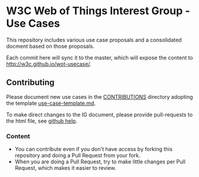 # W3C Web of Things Interest Group - Use Cases

This repository includes various use case proposals and a consolidated docment based on those proposals.

Each commit here will sync it to the master, which will expose the content to http://w3c.github.io/wot-usecase/.

## Contributing

Please document new use cases in the [CONTRIBUTIONS](CONTRIBUTIONS) directory adopting the template [use-case-template.md](CONTRIBUTIONS/use-case-template.md).

To make direct changes to the IG document, please provide pull-requests to the html file, see [github help](https://help.github.com/articles/using-pull-requests/).

### Content

* You can contribute even if you don't have access by forking this repository and doing a Pull Request from your fork.
* When you are doing a Pull Request, try to make little changes per Pull Request, which makes it easier to review.

